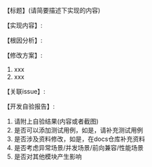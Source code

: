 <!-- 感谢您提交Pull Reqeust -->

<!-- 提交说明: 请简单说明PR实现内容和修改逻辑 -->
<!-- 关联issue: 请添加上关联issue的链接，如果没有关联issue，请先创建issue -->
【标题】(请简要描述下实现的内容)

【实现内容】:

【根因分析】:

【修改方案】:
1. xxx
2. xxx

【关联issue】:

【开发自验报告】:
1. 请附上自验结果(内容或者截图)
2. 是否可以添加测试用例，如是，请补充测试用例
3. 是否涉及资料修改，如是，在docs仓库补充资料
5. 是否考虑异常场景/并发场景/前向兼容/性能场景
6. 是否对其他模块产生影响

